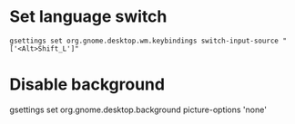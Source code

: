 # Set language switch
```
gsettings set org.gnome.desktop.wm.keybindings switch-input-source "['<Alt>Shift_L']"
```
# Disable background
gsettings set org.gnome.desktop.background  picture-options 'none'
